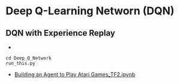 # Deep Q-Learning Networn (DQN) 

## DQN with Experience Replay
-
```
cd Deep_Q_Network
run_this.py
```
- [Building an Agent to Play Atari Games_TF2.ipynb](Building%20an%20Agent%20to%20Play%20Atari%20Games_TF2.ipynb)
